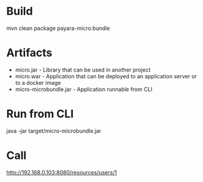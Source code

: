 # Build
mvn clean package payara-micro:bundle

# Artifacts
- micro.jar - Library that can be used in another project
- micro.war - Application that can be deployed to an application server or to a docker image
- micro-microbundle.jar - Application runnable from CLI

# Run from CLI
java -jar target/micro-microbundle.jar 

# Call
http://192.168.0.103:8080/resources/users/1
